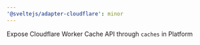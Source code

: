 ```yaml
---
'@sveltejs/adapter-cloudflare': minor
---
```


Expose Cloudflare Worker Cache API through `caches` in Platform
